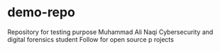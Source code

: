 # demo-repo
Repository for testing purpose
Muhammad Ali Naqi
Cybersecurity and digital forensics student
Follow for open source p rojects
